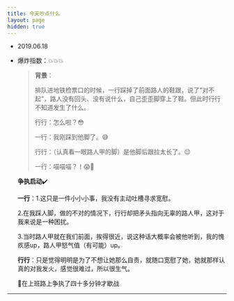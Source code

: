 ```yaml
---
title: 今天吵点什么
layout: page
hidden: true
---
```


- 2019.06.18  
  
- 爆炸指数：💥💥💥
  
  > **背景**：
  >
  > 排队进地铁检票口的时候，一行踩掉了前面路人的鞋跟，说了"对不起"，路人没有回头、没有说什么，自己歪歪脚穿上了鞋。但此时行行不知道发生了什么。
  >
  > 行行：怎么啦？😳
  >
  > 一行：我刚踩到他脚了。😅
  >
  > 行行：（认真看一眼路人甲的脚）是他脚后跟拉太长了。😌
  >
  > 一行：喵喵喵？！😱🤯
  
  
  
  **争执启动**✔️
  
  **一行**：1.这只是一件小小小事，我没有主动吐槽寻求宽慰。
  
  ​			2.在我踩人脚，做的不对的情况下，行行却把矛头指向无辜的路人甲，这对于我来说是一种困扰。
  
  ​			3.当时路人甲就在我们前面，挨得很近，说这种话大概率会被他听到，我的愧疚感up，路人甲怒气值（有可能）up。
  
  **行行**：只是觉得明明是为了不想让她那么自责，就随口宽慰了她，她就那样认真的对我发火，感觉很难过，所以很生气。
  
  
  
  📌在上班路上争执了四十多分钟才歇战
  
  



------

